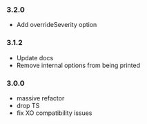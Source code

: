 ### 3.2.0

- Add overrideSeverity option

### 3.1.2

- Update docs
- Remove internal options from being printed

### 3.0.0

- massive refactor
- drop TS
- fix XO compatibility issues
